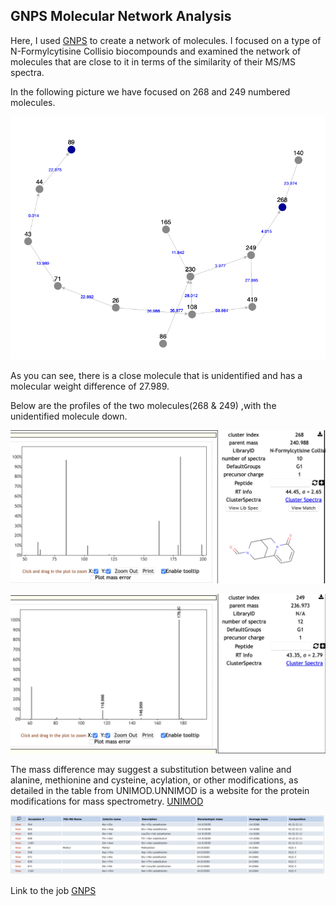## GNPS Molecular Network Analysis

Here, I used [GNPS](https://gnps.ucsd.edu/ProteoSAFe/static/gnps-splash.jsp) to create a network of molecules. I focused on a type of N-Formylcytisine Collisio biocompounds and examined the network of molecules that are close to it in terms of the similarity of their MS/MS spectra.

In the following picture we have focused on 268 and 249 numbered molecules.

![GNPS Molecules](https://github.com/prakashaman717/Effect-of-Marine-Microalgae-on-the-growth-of-Sea-Urchins/blob/main/Images/GNPS%20MOLECULES.png)

As you can see, there is a close molecule that is unidentified and has a molecular weight difference of 27.989.

Below are the profiles of the two molecules(268 & 249) ,with the unidentified molecule down.

![Already Unknown](https://github.com/prakashaman717/Effect-of-Marine-Microalgae-on-the-growth-of-Sea-Urchins/blob/main/Images/Already%20Unknown.png)

![Enquiry One](https://github.com/prakashaman717/Effect-of-Marine-Microalgae-on-the-growth-of-Sea-Urchins/blob/main/Images/Enquiry%20One.png)

The mass difference may suggest a substitution between valine and alanine, methionine and cysteine, acylation, or other modifications, as detailed in the table from UNIMOD.UNNIMOD is a website for the protein modifications for mass spectrometry. [UNIMOD](https://www.unimod.org/login.php)

![UNIMOD](https://github.com/prakashaman717/Effect-of-Marine-Microalgae-on-the-growth-of-Sea-Urchins/blob/main/Images/UNIMOD.png)


Link to the job [GNPS](https://gnps.ucsd.edu/ProteoSAFe/status.jsp?task=86053d81f15043cf90e9f13d5aa37eb4)



